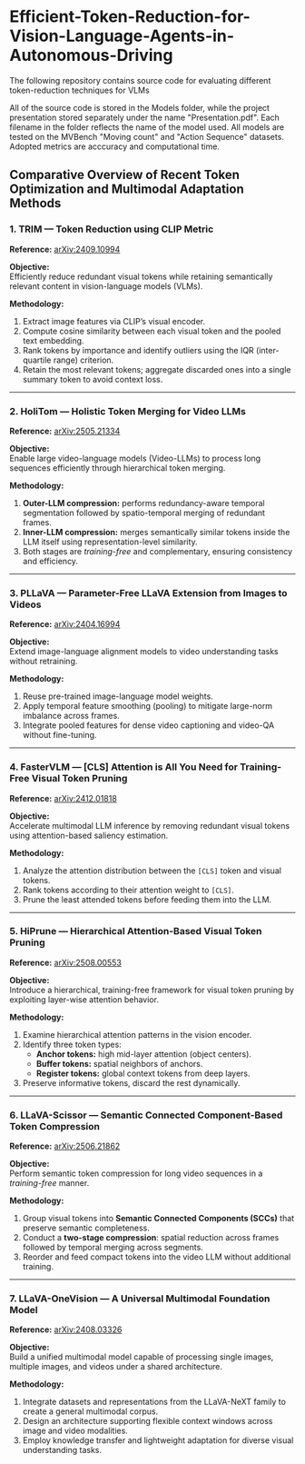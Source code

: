 # Efficient-Token-Reduction-for-Vision-Language-Agents-in-Autonomous-Driving
The following repository contains source code for evaluating different token-reduction techniques for VLMs 

All of the source code is stored in the Models folder, while the project presentation stored separately under the name "Presentation.pdf". 
Each filename in the folder reflects the name of the model used. All models are tested on the MVBench "Moving count" and "Action Sequence" datasets. Adopted metrics are acccuracy and computational time.

## Comparative Overview of Recent Token Optimization and Multimodal Adaptation Methods

### 1. TRIM — Token Reduction using CLIP Metric
**Reference:** [arXiv:2409.10994](https://arxiv.org/abs/2409.10994)

**Objective:**  
Efficiently reduce redundant visual tokens while retaining semantically relevant content in vision-language models (VLMs).

**Methodology:**  
1. Extract image features via CLIP’s visual encoder.  
2. Compute cosine similarity between each visual token and the pooled text embedding.  
3. Rank tokens by importance and identify outliers using the IQR (inter-quartile range) criterion.  
4. Retain the most relevant tokens; aggregate discarded ones into a single summary token to avoid context loss.  

---

### 2. HoliTom — Holistic Token Merging for Video LLMs
**Reference:** [arXiv:2505.21334](https://arxiv.org/abs/2505.21334)

**Objective:**  
Enable large video-language models (Video-LLMs) to process long sequences efficiently through hierarchical token merging.

**Methodology:**  
1. **Outer-LLM compression:** performs redundancy-aware temporal segmentation followed by spatio-temporal merging of redundant frames.  
2. **Inner-LLM compression:** merges semantically similar tokens inside the LLM itself using representation-level similarity.  
3. Both stages are *training-free* and complementary, ensuring consistency and efficiency.  

---

### 3. PLLaVA — Parameter-Free LLaVA Extension from Images to Videos
**Reference:** [arXiv:2404.16994](https://arxiv.org/abs/2404.16994)

**Objective:**  
Extend image-language alignment models to video understanding tasks without retraining.

**Methodology:**  
1. Reuse pre-trained image-language model weights.  
2. Apply temporal feature smoothing (pooling) to mitigate large-norm imbalance across frames.  
3. Integrate pooled features for dense video captioning and video-QA without fine-tuning.  

---

### 4. FasterVLM — [CLS] Attention is All You Need for Training-Free Visual Token Pruning
**Reference:** [arXiv:2412.01818](https://arxiv.org/abs/2412.01818)

**Objective:**  
Accelerate multimodal LLM inference by removing redundant visual tokens using attention-based saliency estimation.

**Methodology:**  
1. Analyze the attention distribution between the `[CLS]` token and visual tokens.  
2. Rank tokens according to their attention weight to `[CLS]`.  
3. Prune the least attended tokens before feeding them into the LLM.  

---

### 5. HiPrune — Hierarchical Attention-Based Visual Token Pruning
**Reference:** [arXiv:2508.00553](https://arxiv.org/abs/2508.00553)

**Objective:**  
Introduce a hierarchical, training-free framework for visual token pruning by exploiting layer-wise attention behavior.

**Methodology:**  
1. Examine hierarchical attention patterns in the vision encoder.  
2. Identify three token types:  
   - **Anchor tokens:** high mid-layer attention (object centers).  
   - **Buffer tokens:** spatial neighbors of anchors.  
   - **Register tokens:** global context tokens from deep layers.  
3. Preserve informative tokens, discard the rest dynamically.  

---

### 6. LLaVA-Scissor — Semantic Connected Component-Based Token Compression
**Reference:** [arXiv:2506.21862](https://arxiv.org/abs/2506.21862)

**Objective:**  
Perform semantic token compression for long video sequences in a *training-free* manner.

**Methodology:**  
1. Group visual tokens into **Semantic Connected Components (SCCs)** that preserve semantic completeness.  
2. Conduct a **two-stage compression**: spatial reduction across frames followed by temporal merging across segments.  
3. Reorder and feed compact tokens into the video LLM without additional training.  

---

### 7. LLaVA-OneVision — A Universal Multimodal Foundation Model
**Reference:** [arXiv:2408.03326](https://arxiv.org/abs/2408.03326)

**Objective:**  
Build a unified multimodal model capable of processing single images, multiple images, and videos under a shared architecture.

**Methodology:**  
1. Integrate datasets and representations from the LLaVA-NeXT family to create a general multimodal corpus.  
2. Design an architecture supporting flexible context windows across image and video modalities.  
3. Employ knowledge transfer and lightweight adaptation for diverse visual understanding tasks.
